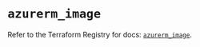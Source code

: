 # `azurerm_image`

Refer to the Terraform Registry for docs: [`azurerm_image`](https://registry.terraform.io/providers/hashicorp/azurerm/4.28.0/docs/resources/image).
